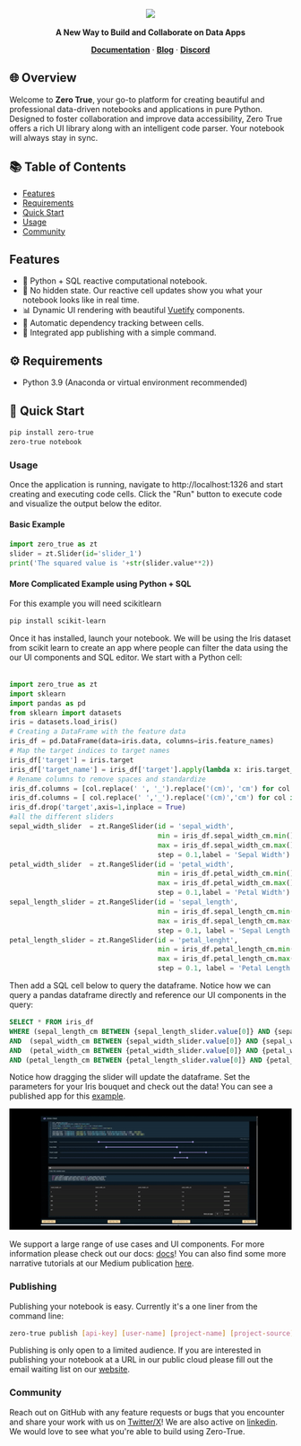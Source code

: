 <p align="center">
  <a href="https://zero-true.com/">
    <img src="https://github.com/HonkaDonka/zero-true/assets/30189257/9c96ddca-2201-4864-a726-4d4c2701b53e" width="300">
  </a>
</p>

<p align="center">
  <b>A New Way to Build and Collaborate on Data Apps</b>
</p>
  
<p align="center">
  <a href="https://docs.zero-true.com/" target="_blank"><strong>Documentation</strong></a> ·
  <a href="https://medium.com/zero-true" target="_blank"><strong>Blog</strong></a> ·
  <a href="" target="_blank"><strong>Discord</strong></a>
</p>

## 🌐 Overview

Welcome to **Zero True**, your go-to platform for creating beautiful and professional data-driven notebooks and applications in pure Python. Designed to foster collaboration and improve data accessibility, Zero True offers a rich UI library along with an intelligent code parser. Your notebook will always stay in sync.

## 📚 Table of Contents

- [Features](#-features)
- [Requirements](#-requirements)
- [Quick Start](#-quick-start)
- [Usage](#-usage)
- [Community](#-community)

## Features

- 📝 Python + SQL reactive computational notebook.
- 🌌 No hidden state. Our reactive cell updates show you what your notebook looks like in real time.
- 📊 Dynamic UI rendering with beautiful [Vuetify](https://vuetifyjs.com/en/) components.
- 🔄 Automatic dependency tracking between cells.
- 🚀 Integrated app publishing with a simple command.

## ⚙ Requirements

- Python 3.9 (Anaconda or virtual environment recommended)

## 🚀 Quick Start

```bash
pip install zero-true
zero-true notebook
```

### Usage

Once the application is running, navigate to http://localhost:1326 and start creating and executing code cells. Click the "Run" button to execute code and visualize the output below the editor.

#### Basic Example

```python
import zero_true as zt
slider = zt.Slider(id='slider_1')
print('The squared value is '+str(slider.value**2))
```


#### More Complicated Example using Python + SQL 

For this example you will need scikitlearn 

```bash
pip install scikit-learn
```

Once it has installed, launch your notebook. We will be using the Iris dataset from scikit learn to create an app where people 
can filter the data using the our UI components and SQL editor. We start with a Python cell:

```python

import zero_true as zt
import sklearn
import pandas as pd
from sklearn import datasets
iris = datasets.load_iris()
# Creating a DataFrame with the feature data
iris_df = pd.DataFrame(data=iris.data, columns=iris.feature_names)
# Map the target indices to target names
iris_df['target'] = iris.target
iris_df['target_name'] = iris_df['target'].apply(lambda x: iris.target_names[x])
# Rename columns to remove spaces and standardize
iris_df.columns = [col.replace(' ', '_').replace('(cm)', 'cm') for col in iris_df.columns]
iris_df.columns = [ col.replace(' ','_').replace('(cm)','cm') for col in iris_df.columns]
iris_df.drop('target',axis=1,inplace = True)
#all the different sliders
sepal_width_slider  = zt.RangeSlider(id = 'sepal_width',
                                     min = iris_df.sepal_width_cm.min(),
                                     max = iris_df.sepal_width_cm.max(),
                                     step = 0.1,label = 'Sepal Width')
petal_width_slider  = zt.RangeSlider(id = 'petal_width',
                                     min = iris_df.petal_width_cm.min(),
                                     max = iris_df.petal_width_cm.max(),
                                     step = 0.1,label = 'Petal Width')
sepal_length_slider = zt.RangeSlider(id = 'sepal_length',
                                     min = iris_df.sepal_length_cm.min(),
                                     max = iris_df.sepal_length_cm.max(),
                                     step = 0.1, label = 'Sepal Length')
petal_length_slider = zt.RangeSlider(id = 'petal_lenght',
                                     min = iris_df.petal_length_cm.min(),
                                     max = iris_df.petal_length_cm.max(),
                                     step = 0.1, label = 'Petal Length')
```

Then add a SQL cell below to query the dataframe. Notice how we can query a pandas dataframe directly and reference our
UI components in the query:

```sql
SELECT * FROM iris_df
WHERE (sepal_length_cm BETWEEN {sepal_length_slider.value[0]} AND {sepal_length_slider.value[1]})
AND  (sepal_width_cm BETWEEN {sepal_width_slider.value[0]} AND {sepal_width_slider.value[1]})
AND  (petal_width_cm BETWEEN {petal_width_slider.value[0]} AND {petal_width_slider.value[1]})
AND (petal_length_cm BETWEEN {petal_length_slider.value[0]} AND {petal_length_slider.value[1]})
```

Notice how dragging the slider will update the dataframe. Set the parameters for your Iris bouquet and check out the data! You can 
see a published app for this [example](https://published.zero-true-cloud.com/examples/iris/).

![More Complicated Example](/docs/assets/example_gif.gif)

We support a large range of use cases and UI components. For more information please check out our docs: [docs](https://docs.zero-true.com/)! You can also find some more narrative tutorials at our Medium publication [here](https://medium.com/zero-true). 

### Publishing 

Publishing your notebook is easy. Currently it's a one liner from the command line:


```bash
zero-true publish [api-key] [user-name] [project-name] [project-source]
```
Publishing is only open to a limited audience. If you are interested in publishing your notebook at a URL in our public cloud please fill out the email waiting list on our [website](https://zero-true.com/).

### Community

Reach out on GitHub with any feature requests or bugs that you encounter and share your work with us on [Twitter/X](https://twitter.com/ZeroTrueML)! We are also active on [linkedin](https://www.linkedin.com/company/zero-true). We would love to see what you're able to build using Zero-True. 
